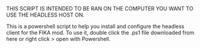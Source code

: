 THIS SCRIPT IS INTENDED TO BE RAN ON THE COMPUTER YOU WANT TO USE THE HEADLESS HOST ON. 

This is a powershell script to help you install and configure the headless client for the FIKA mod. 
To use it, double click the .ps1 file downloaded from here or right click > open with Powershell. 
